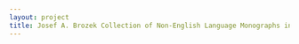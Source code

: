 ```yaml
--- 
layout: project 
title: Josef A. Brozek Collection of Non-English Language Monographs in the Humanities and Human Sciences Project
---
```



